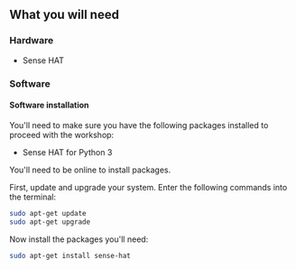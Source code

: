 ## What you will need

### Hardware

* Sense HAT

### Software

#### Software installation

You'll need to make sure you have the following packages installed to proceed with the workshop:

- Sense HAT for Python 3

You'll need to be online to install packages.

First, update and upgrade your system. Enter the following commands into the terminal:

```bash
sudo apt-get update
sudo apt-get upgrade
```

Now install the packages you'll need:

```bash
sudo apt-get install sense-hat
```
